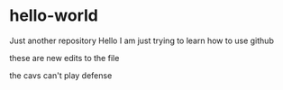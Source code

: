 # hello-world
Just another repository
Hello I am just trying to learn how to use github

these are new edits to the file

the cavs can't play defense
